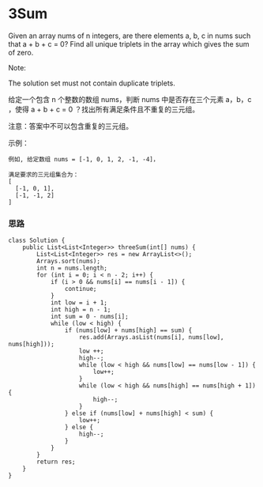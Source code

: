 # 3Sum

Given an array nums of n integers, are there elements a, b, c in nums such that a + b + c = 0? Find all unique triplets in the array which gives the sum of zero.

Note:

The solution set must not contain duplicate triplets.

给定一个包含 n 个整数的数组 nums，判断 nums 中是否存在三个元素 a，b，c ，使得 a + b + c = 0 ？找出所有满足条件且不重复的三元组。

注意：答案中不可以包含重复的三元组。

示例：

```
例如, 给定数组 nums = [-1, 0, 1, 2, -1, -4]，

满足要求的三元组集合为：
[
  [-1, 0, 1],
  [-1, -1, 2]
]
```

### 思路

```
class Solution {
    public List<List<Integer>> threeSum(int[] nums) {
        List<List<Integer>> res = new ArrayList<>();
        Arrays.sort(nums);
        int n = nums.length;
        for (int i = 0; i < n - 2; i++) {
            if (i > 0 && nums[i] == nums[i - 1]) {
                continue;
            }
            int low = i + 1;
            int high = n - 1;
            int sum = 0 - nums[i];
            while (low < high) {
                if (nums[low] + nums[high] == sum) {
                    res.add(Arrays.asList(nums[i], nums[low], nums[high]));
                    low ++;
                    high--;
                    while (low < high && nums[low] == nums[low - 1]) {
                        low++;
                    }
                    while (low < high && nums[high] == nums[high + 1]) {
                        high--;
                    }
                } else if (nums[low] + nums[high] < sum) {
                    low++;
                } else {
                    high--;
                }
            }
        }
        return res;
    }
}
```